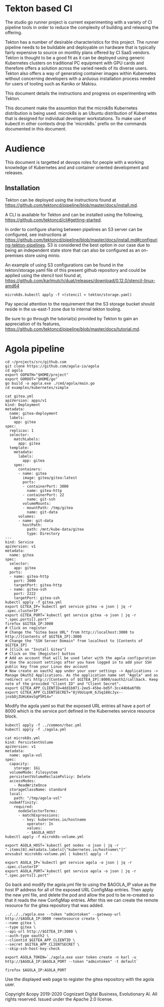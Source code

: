# Tekton based CI

The studio go runner project is current experimenting with a variety of CI pipeline tools in order to reduce the complexity of building and releasing the offering.

Tekton has a number of desirable characteristics for this project.  The runner pipeline needs to be buildable and deployable on hardware that is typically fairly expensive to source on monthly plans offered by CI SaaS vendors.  Tekton is thought to be a good fit as it can be deployed using generic Kubernetes clusters on traditional PC equipment with GPU cards and therefore offers a solution across the varied needs of its diverse users.  Tekton also offers a way of generating container images within Kubernetes without concerning developers with a arduous installation process needed for users of tooling such as Kaniko or Makisu.

This document details the instructions and progress on experimenting with Tekton.

This document make the assumtion that the microk8s Kubernetes distribution is being used.  microk8s is an Ubuntu distribution of Kubernetes that is designed for individual developer workstations.  To make use of kubectl in other contexts drop the 'microk8s.' prefix on the commands documented in this document.

# Audience

This document is targetted at devops roles for people with a working knowledge of Kubernetes and and container oriented development and releases.

## Installation

Tekton can be deployed using the instructions found at https://github.com/tektoncd/pipeline/blob/master/docs/install.md.

A CLI is available for Tekton and can be installed using the following, https://github.com/tektoncd/cli#getting-started.

In order to configure sharing between pipelines an S3 server can be configured, see instructions at https://github.com/tektoncd/pipeline/blob/master/docs/install.md#configuring-tekton-pipelines.  S3 is considered the best option in our case due to being an independent state store that can also be configured as an on-premises store using minio.

An example of using S3 configurations can be found in the tekton/storage.yaml file of this present github repository and could be applied using the stencil tool found at, https://github.com/karlmutch/duat/releases/download/0.12.0/stencil-linux-amd64

```
microk8s.kubectl apply -f <(stencil < tekton/storage.yaml)
```

Pay special attention to the requirement that the S3 storage bucket should reside in the us-east-1 zone due to internal tekton tooling.

Be sure to go through the tutorial(s) provided by Tekton to gain an appreciation of its features, https://github.com/tektoncd/pipeline/blob/master/docs/tutorial.md.


# Agola pipeline
```
cd ~/projects/src/github.com
git clone https://github.com/agola-io/agola
cd agola
export GOPATH="$HOME/project"
export GOROOT="$HOME/go"
go build -o agola.exe ./cmd/agola/main.go
cd examples/kubernetes/simple
```

```
cat gitea.yml
apiVersion: apps/v1
kind: Deployment
metadata:
  name: gitea-deployment
  labels:
    app: gitea
spec:
  replicas: 1
  selector:
    matchLabels:
      app: gitea
  template:
    metadata:
      labels:
        app: gitea
    spec:
      containers:
      - name: gitea
        image: gitea/gitea:latest
        ports:
        - containerPort: 3000
          name: gitea-http
        - containerPort: 22
          name: git-ssh
        volumeMounts:
        - mountPath: /tmp/gitea
          name: git-data
      volumes:
      - name: git-data
        hostPath:
          path: /mnt/kube-data/gitea
          type: Directory
---
kind: Service
apiVersion: v1
metadata:
  name: gitea
spec:
  selector:
    app: gitea
  ports:
  - name: gitea-http
    port: 3000
    targetPort: gitea-http
  - name: gitea-ssh
    port: 2222
    targetPort: gitea-ssh
kubectl apply -f gitea.yml
export GITEA_IP=`kubectl get service gitea -o json | jq -r .spec.clusterIP`
export GITEA_PORT=`kubectl get service gitea -o json | jq -r ".spec.ports[].port"`
firefox $GITEA_IP:3000
# Click on register
# Change the "Gitea base URL" from http://localhost:3000 to http://[Contents of $GITEA_IP]:3000
# Change the "SSH Server Domain" from localhost to [Contents of $GITEA_IP]
# [Click on "Install Gitea"]
# Click on the [Register] button
# Add an account that will be used later with the agola configuration
# Use the account settings after you have logged in to add your SSH public key from your Linux dev account
# Now create an oauth2 app under your user settings -> Applications -> Manage OAuth2 Applications. As the application name set "Agola" and as redirect uri http://[Contents of $GITEA_IP]:8000/oauth2/callback. Keep note of the provided "Client ID" and "Client Secret".
export GITEA_APP_CLIENTID=4dd1b071-2ee5-45be-bd5f-3cc44b6a6f0b
export GITEA_APP_CLIENTSECRET="8jVbUiqnK_6JSq188cJyx--jnsbDjZUHiKmvSgP5M14="
```

Modify the agola yaml so that the exposed URL entries all have a port of 8000 which is the service port defined in the Kubernetes service resource block.

```
kubectl apply -f ../common/rbac.yml
kubectl apply -f ./agola.yml
```

```
cat microk8s.yml
kind: PersistentVolume
apiVersion: v1
metadata:
  name: agola-vol
spec:
  capacity:
    storage: 1Gi
  volumeMode: Filesystem
  persistentVolumeReclaimPolicy: Delete
  accessModes:
    - ReadWriteOnce
  storageClassName: standard
  local:
    path: "/tmp/agola-vol"
  nodeAffinity:
    required:
      nodeSelectorTerms:
      - matchExpressions:
        - key: kubernetes.io/hostname
          operator: In
          values:
          - $AGOLA_HOST
kubectl apply -f microk8s-volume.yml
```

```
export AGOLA_HOST=`kubectl get nodes -o json | jq -r ".items[0].metadata.labels[\"kubernetes.io/hostname\"]"`
envsubst microk8s-volume.yml | kubectl apply -f -

export AGOLA_IP=`kubectl get service agola -o json | jq -r .spec.clusterIP`
export AGOLA_PORT=`kubectl get service agola -o json | jq -r ".spec.ports[].port"`
```

Go back and modify the agola.yml file to using the $AGOLA_IP value as the host IP address for all of the exposed URL ConfigMap entries.  Then apply the new yml file, and delete the pod and allow the pod to be re-created so that it reads the new ConfigMap entries.  After this we can create the remote resource for the gitea repository that was added.

```
../../../agola.exe --token "admintoken" --gateway-url http://$AGOLA_IP:8000 remotesource create \
--name gitea \
--type gitea \
--api-url http://$GITEA_IP:3000 \
--auth-type oauth2 \
--clientid $GITEA_APP_CLIENTID \
--secret $GITEA_APP_CLIENTSECRET \
--skip-ssh-host-key-check

export AGOLA_TOKEN=`./agola.exe user token create -n karl -u http://$AGOLA_IP:$AGOLA_PORT --token "admintoken" -t default`

firefox $AGOLA_IP:AGOLA_PORT
```

Use the displayed web page to register the gitea repository with the agola user.

Copyright &copy 2019-2020 Cognizant Digital Business, Evolutionary AI. All rights reserved. Issued under the Apache 2.0 license.
